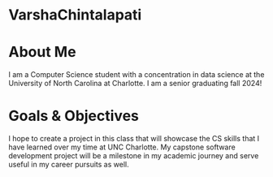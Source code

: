 # VarshaChintalapati

# About Me

I am a Computer Science student with a concentration in data science at the University of North Carolina at Charlotte. I am a senior graduating fall 2024!

# Goals & Objectives

I hope to create a project in this class that will showcase the CS skills that I have learned over my time at UNC Charlotte. My capstone software development project will be a milestone in my academic journey and serve useful in my career pursuits as well. 
